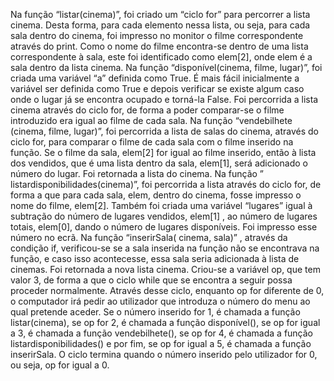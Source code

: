 
Na função “listar(cinema)”, foi criado um “ciclo for” para percorrer a lista cinema. Desta forma, para cada elemento nessa lista, ou seja, para cada sala dentro do cinema, foi impresso no monitor o filme correspondente através do print. Como o nome do filme encontra-se dentro de uma lista correspondente à sala, este foi identificado como elem[2], onde elem é a sala dentro da lista cinema. 
Na função “disponível(cinema, filme, lugar)”, foi criada uma variável “a” definida como True. É mais fácil inicialmente a variável ser definida como True e depois verificar se existe algum caso onde o lugar já se encontra ocupado e torná-la False. Foi percorrida a lista cinema através do ciclo for, de forma a poder comparar-se o filme introduzido era igual ao filme de cada sala. 
Na função “vendebilhete (cinema, filme, lugar)”, foi percorrida a lista de salas do cinema, através do ciclo for, para comparar o filme de cada sala com o filme inserido na função. Se o filme da sala, elem[2] for igual ao filme inserido, então à lista dos vendidos, que é uma lista dentro da sala, elem[1], será adicionado o número do lugar. Foi retornada a lista do cinema. 
Na função ” listardisponibilidades(cinema)”, foi percorrida a lista através do ciclo for, de forma a que para cada sala, elem, dentro do cinema, fosse impresso o nome do filme, elem[2]. Também foi criada uma variável “lugares” igual à subtração do número de lugares vendidos, elem[1] , ao número de lugares totais, elem[0], dando o número de lugares disponíveis. Foi impresso esse número no ecrã.
Na função “inserirSala( cinema, sala)” , através da condição if, verificou-se se a sala inserida na função não se encontrava na função, e caso isso acontecesse, essa sala seria adicionada à lista de cinemas. Foi retornada a nova lista cinema.
Criou-se a variável op, que tem valor 3, de forma a que o ciclo while que se encontra a seguir possa proceder normalmente. Através desse ciclo, enquanto op for diferente de 0, o computador irá pedir ao utilizador que introduza o número do menu ao qual pretende aceder. 
Se o número inserido for 1, é chamada a função listar(cinema), se op for 2, é chamada a função disponível(), se op for igual a 3, é chamada a função vendebilhete(), se op for 4, é chamada a função listardisponibilidades() e por fim, se op for igual a 5, é chamada a função inserirSala. O ciclo termina quando o número inserido pelo utilizador for 0, ou seja, op for igual a 0.
